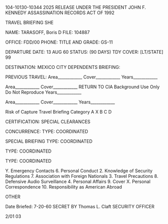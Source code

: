 104-10130-10344 2025 RELEASE UNDER THE PRESIDENT JOHN F. KENNEDY ASSASSINATION RECORDS ACT OF 1992

TRAVEL BRIEFING SHE

NAME: TARASOFF, Boris D
FILE: 104887

OFFICE: FDD/00
PHONE:
TITLE AND GRADE: GS-11

DEPARTURE
DATE: 13 AUG 60
STATUS: (90 DAYS)
TDY
COVER: [LT/STATE] 99

DESTINATION: MEXICO CITY
DEPENDENTS BRIEFING:

PREVIOUS TRAVEL: Area____________ Cover____________ Years____________

Area____________ Cover____________ RETURN TO CIA Background Use Only Do Not Reproduce Years____________

Area____________ Cover____________ Years____________

Risk of Capture
Travel Briefing Category A X B C D

CERTIFICATION: SPECIAL CLEARANCES

CONCURRENCE: TYPE: COORDINATED

SPECIAL BRIEFING TYPE: COORDINATED

TYPE: COORDINATED

TYPE: COORDINATED

Y. Emergency Contacts 6. Personal Conduct
2. Knowledge of Security Regulations 7. Association with Foreign Nationals
3. Travel Precautions 8. Defensive Audio Surveillance
4. Personal Affairs 9. Cover
X. Personal Correspondence 10. Responsibility as American Abroad

OTHER

Date Briefed: 7-20-60 SECRET BY Thomas L. Claft
SECURITY OFFICER

2/01 03
